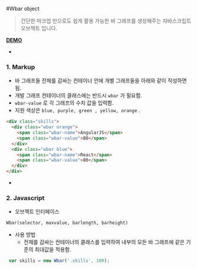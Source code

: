 
#Wbar object
> 간단한 마크업 만으로도 쉽게 활용 가능한 바 그래프를 생성해주는 자바스크립트 오브젝트 입니다.

[**DEMO**](https://hanwong.github.io/Wbar/)

-

### 1. Markup

* 바 그래프들 전체를 감싸는 컨테이너 안에 개별 그래프들을 아래와 같이 작성하면됨.
* 개발 그래프 컨테이너의 클래스에는 반드시 `wbar` 가 필요함.
* `wbar-value` 로 각 그래프의 수치 값을 입력함. 
* 지원 색상은 `blue, purple, green , yellow, orange` .

```html
<div class="skills">
  <div class="wbar orange">
    <span class="wbar-name">AngularJS</span>
    <span class="wbar-value">80</span>
  </div>
  <div class="wbar blue">
    <span class="wbar-name">React</span>
    <span class="wbar-value">80</span>
  </div>
</div>
```

-

### 2. Javascript

* 오브젝트 인터페이스 

```
Wbar(selector, maxvalue, barlength, barheight)
```


* 사용 방법
  * 전체를 감싸는 컨테이너의 클래스를 입력하여 내부의 모든 바 그래프에 같은 기준의 최대값을 적용함.
```js
 var skills = new Wbar('.skills', 100);
```

